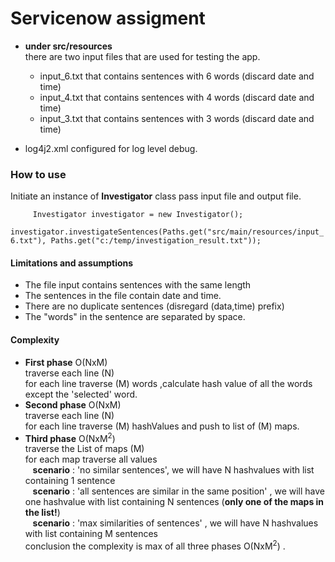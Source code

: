 # Servicenow assigment
 

* **under src/resources**<br> 
  there are two input files that are used for testing the app.
  - input_6.txt that contains sentences with 6 words (discard date and time)
  - input_4.txt that contains sentences with 4 words (discard date and time)
  - input_3.txt that contains sentences with 3 words (discard date and time)
 
* log4j2.xml configured for log level debug.


### How to use

Initiate an instance of **Investigator** class
pass input file and output file.

`     Investigator investigator = new Investigator();`
<br>
`      investigator.investigateSentences(Paths.get("src/main/resources/input_6.txt"), Paths.get("c:/temp/investigation_result.txt"));` 


#### **Limitations and assumptions**


- The file input contains sentences  with the same length
- The sentences in the file contain date and time.
- There are no duplicate sentences (disregard (data,time) prefix)  
- The "words" in the sentence are separated by space. 


#### Complexity
- **First phase** O(NxM) <br>traverse each line (N) <BR> for each line traverse (M) words ,calculate hash value of all the words except the 'selected' word.  
- **Second phase** O(NxM)  <br>traverse each line (N) <BR> for each line traverse (M) hashValues and push to list of (M) maps. 
- **Third phase** O(NxM<sup>2</sup>) <br> traverse the List of maps (M) <br> for each map traverse all values 
<br>&nbsp;&nbsp;&nbsp;**scenario** : 'no similar sentences',  we will have N hashvalues with list containing 1 sentence
<br>&nbsp;&nbsp;&nbsp;**scenario** : 'all sentences are similar in the same position' , we will have one hashvalue with list containing N sentences (**only one of the maps in the list!**)
<br>&nbsp;&nbsp;&nbsp;**scenario** : 'max similarities of sentences' , we will have N hashvalues with list containing M sentences 
<br> conclusion the complexity is max of all three phases  O(NxM<sup>2</sup>) .
 
    
